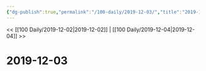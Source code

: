```yaml
---
{"dg-publish":true,"permalink":"/100-daily/2019-12-03/","title":"2019-12-03"}
---
```



<< [[100 Daily/2019-12-02\|2019-12-02]] | [[100 Daily/2019-12-04\|2019-12-04]] >>

# 2019-12-03
